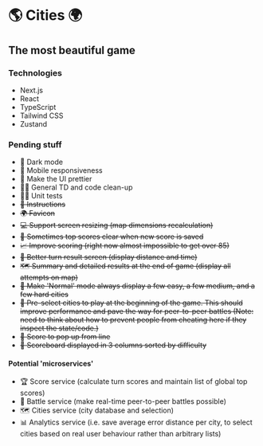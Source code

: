 # 🌎 Cities 🌍

## The most beautiful game

### Technologies
- Next.js
- React
- TypeScript
- Tailwind CSS
- Zustand

### Pending stuff

- 🌙 Dark mode
- 📱 Mobile responsiveness
- 🎨 Make the UI prettier
- 👨‍💻 General TD and code clean-up
- 👌🏼 Unit tests
- ~~📜 Instructions~~
- ~~🌍 Favicon~~
- ~~💻 Support screen resizing (map dimensions recalculation)~~
- ~~🐛 Sometimes top scores clear when new score is saved~~
- ~~📈 Improve scoring (right now almost impossible to get over 85)~~
- ~~📍 Better turn result screen (display distance and time)~~
- ~~🗺 Summary and detailed results at the end of game (display all attempts on map)~~
- ~~👾 Make 'Normal' mode always display a few easy, a few medium, and a few hard cities~~
- ~~📖 Pre-select cities to play at the beginning of the game. This should improve performance and pave the way for peer-to-peer battles (Note: need to think about how to prevent people from cheating here if they inspect the state/code.)~~
- ~~🙈 Score to pop up from line~~
- ~~🏏 Scoreboard displayed in 3 columns sorted by difficulty~~

#### Potential 'microservices'

- 🏆 Score service (calculate turn scores and maintain list of global top scores)
- 🤺 Battle service (make real-time peer-to-peer battles possible)
- 🗺 Cities service (city database and selection)
- 📊 Analytics service (i.e. save average error distance per city, to select cities based on real user behaviour rather than arbitrary lists)